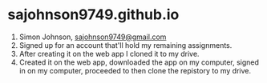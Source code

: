 # sajohnson9749.github.io

1. Simon Johnson, sajohnson9749@gmail.com
2. Signed up for an account that'll hold my remaining assignments.
3. After creating it on the web app I cloned it to my drive.
4. Created it on the web app, downloaded the app on my computer, signed in on my computer, proceeded to then clone the repistory to my drive.